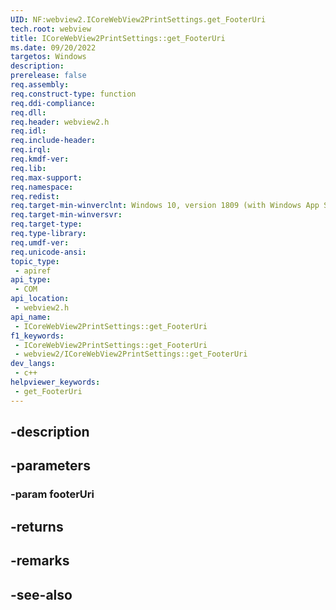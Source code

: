 ```yaml
---
UID: NF:webview2.ICoreWebView2PrintSettings.get_FooterUri
tech.root: webview
title: ICoreWebView2PrintSettings::get_FooterUri
ms.date: 09/20/2022
targetos: Windows
description: 
prerelease: false
req.assembly: 
req.construct-type: function
req.ddi-compliance: 
req.dll: 
req.header: webview2.h
req.idl: 
req.include-header: 
req.irql: 
req.kmdf-ver: 
req.lib: 
req.max-support: 
req.namespace: 
req.redist: 
req.target-min-winverclnt: Windows 10, version 1809 (with Windows App SDK 1.1 or later)
req.target-min-winversvr: 
req.target-type: 
req.type-library: 
req.umdf-ver: 
req.unicode-ansi: 
topic_type:
 - apiref
api_type:
 - COM
api_location:
 - webview2.h
api_name:
 - ICoreWebView2PrintSettings::get_FooterUri
f1_keywords:
 - ICoreWebView2PrintSettings::get_FooterUri
 - webview2/ICoreWebView2PrintSettings::get_FooterUri
dev_langs:
 - c++
helpviewer_keywords:
 - get_FooterUri
---
```


## -description

## -parameters

### -param footerUri

## -returns

## -remarks

## -see-also

